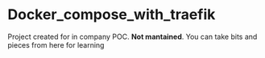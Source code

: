# Docker_compose_with_traefik

Project created for in company POC. **Not mantained**. You can take bits and pieces from here for learning
